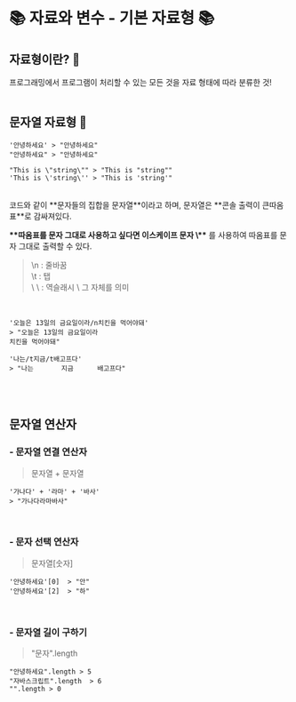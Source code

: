 # 📚 자료와 변수 - 기본 자료형 📚

## 자료형이란? 🤔

프로그래밍에서 프로그램이 처리할 수 있는 모든 것을
자료 형태에 따라 분류한 것!
<br>
<br>

## 문자열 자료형 📕

    '안녕하세요' > "안녕하세요"
    "안녕하세요" > "안녕하세요"

    "This is \"string\"" > "This is "string""
    'This is \'string\'' > "This is 'string'"

 <br>
코드와 같이 **문자들의 집합을 문자열**이라고 하며, 문자열은 **콘솔 출력이 큰따옴표**로 감싸져있다.

**\*\***따옴표를 문자 그대로 사용하고 싶다면 이스케이프 문자 \\**\*\*** 를 사용하여 따옴표를 문자 그대로 출력할 수 있다.
<br>

> \\n : 줄바꿈  
>  \\t : 탭  
>  \ \ : 역슬래시 \ 그 자체를 의미

 <br>

    '오늘은 13일의 금요일이라/n치킨을 먹어야돼'
    > "오늘은 13일의 금요일이라
    치킨을 먹어야돼"

    '나는/t지금/t배고프다'
    > "나는		지금		배고프다"

 <br>
 <br>

## 문자열 연산자

### - 문자열 연결 연산자

> 문자열 + 문자열

    '가나다' + '라마' + '바사'
    > "가나다라마바사"

 <br>

### - 문자 선택 연산자

> 문자열[숫자]

    '안녕하세요'[0]  > "안"
    '안녕하세요'[2]  > "하"

 <br>

### - 문자열 길이 구하기

> "문자".length

    "안녕하세요".length > 5
    "자바스크립트".length  > 6
    "".length > 0
